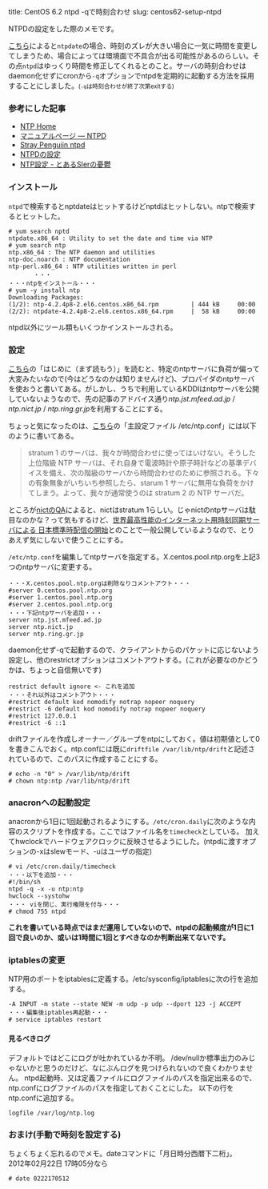 title: CentOS 6.2 ntpd -qで時刻合わせ
slug: centos62-setup-ntpd

NTPDの設定をした際のメモです。

[こちら](http://www.ivoryworks.com/blog/2008/02/72)によると`ntpdate`の場合、時刻のズレが大きい場合に一気に時間を変更してしまうため、場合によっては環境面で不具合が出る可能性があるのらしい。その点`ntpd`はゆっくり時間を修正してくれるとのこと。サーバの時刻合わせはdaemon化せずにcronから`-q`オプションでntpdを定期的に起動する方法を採用することにしました。<small>(`-q`は時刻合わせが終了次第exitする)</small>

### 参考にした記事
* [NTP Home](http://www.ntp.org/)
* [マニュアルページ  — NTPD](http://www.nxmnpg.com/ja/8/ntpd)
* [Stray Penguiin ntpd](http://www.asahi-net.or.jp/~AA4T-NNGK/ntpd.html)
* [NTPDの設定](http://www.aconus.com/~oyaji/ntp/ntp.htm)
* [NTP設定 - とあるSIerの憂鬱](http://d.hatena.ne.jp/incarose86/20110505/1312522379)

### インストール
`ntpd`で検索するとnptdateはヒットするけどnptdはヒットしない。ntpで検索するとヒットした。

    # yum search nptd
    ntpdate.x86_64 : Utility to set the date and time via NTP
    # yum search ntp
    ntp.x86_64 : The NTP daemon and utilities
    ntp-doc.noarch : NTP documentation
    ntp-perl.x86_64 : NTP utilities written in perl
           ・・・
    ・・・ntpをインストール・・・
    # yum -y install ntp
    Downloading Packages:
    (1/2): ntp-4.2.4p8-2.el6.centos.x86_64.rpm         | 444 kB     00:00     
    (2/2): ntpdate-4.2.4p8-2.el6.centos.x86_64.rpm     |  58 kB     00:00  

ntpd以外にツール類もいくつかインストールされる。

### 設定
[こちら](http://wiki.nothing.sh/page/NTP)の「はじめに（まず読もう）」を読むと、特定のntpサーバに負荷が偏って大変みたいなので(今はどうなのかは知りませんけど)、プロパイダのntpサーバを使おうと書いてある。がしかし、うちで利用しているKDDIはntpサーバを公開していないようなので、先の記事のアドバイス通り*ntp.jst.mfeed.ad.jp* / *ntp.nict.jp* / *ntp.ring.gr.jp*を利用することにする。

ちょっと気になったのは、[こちら](http://www.asahi-net.or.jp/~AA4T-NNGK/ntpd.html)の「主設定ファイル /etc/ntp.conf」には以下のように書いてある。

>stratum 1 のサーバは、我々が時間合わせに使ってはいけない。そうした上位階級 NTP サーバは、それ自身で電波時計や原子時計などの基準デバイスを備え、次の階級のサーバから時間合わせのために参照される。下々の有象無象がいちいち参照したら、starum 1 サーバに無用な負荷をかけてしまう。よって、我々が通常使うのは stratum 2 の NTP サーバだ。

ところが[nictのQA](http://www2.nict.go.jp/w/w114/tsp/PubNtp/qa.html#q2-1)によると、nictはstratum 1らしい。じゃnictのntpサーバは駄目なのかな？って気もするけど、[世界最高性能のインターネット用時刻同期サーバによる 日本標準時配信の開始](http://www2.nict.go.jp/pub/whatsnew/press/h18/060612-1/060612-1.html)とのことで一般公開しているようなので、とりあえず気にしないで使うことにする。

`/etc/ntp.conf`を編集してntpサーバを指定する。X.centos.pool.ntp.orgを上記3つのntpサーバに変更する。

    ・・・X.centos.pool.ntp.orgは削除なりコメントアウト・・・
    #server 0.centos.pool.ntp.org
    #server 1.centos.pool.ntp.org
    #server 2.centos.pool.ntp.org
    ・・・下記ntpサーバを追加・・・
    server ntp.jst.mfeed.ad.jp
    server ntp.nict.jp
    server ntp.ring.gr.jp

daemon化せず-qで起動するので、クライアントからのパケットに応じないよう設定し、他のrestrictオプションはコメントアウトする。(これが必要なのかどうかは、ちょっと自信無いです)

    restrict default ignore <- これを追加
    ・・・それ以外はコメントアウト・・・
    #restrict default kod nomodify notrap nopeer noquery
    #restrict -6 default kod nomodify notrap nopeer noquery
    #restrict 127.0.0.1
    #restrict -6 ::1

driftファイルを作成しオーナー／グループをntpにしておく。値は初期値として0を書きこんでおく。ntp.confには既に`driftfile /var/lib/ntp/drift`と記述されているので、このパスに作成することにする。

    # echo -n "0" > /var/lib/ntp/drift
    # chown ntp:ntp /var/lib/ntp/drift

### anacronへの起動設定
anacronから1日に1回起動されるようにする。`/etc/cron.daily`に次のような内容のスクリプトを作成する。ここではファイル名を`timecheck`としている。 加えてhwclockでハードウェアクロックに反映させるようにした。(ntpdに渡すオプションの-xはslewモード、-uはユーザの指定)

    # vi /etc/cron.daily/timecheck
    ・・・以下を追加・・・
    #!/bin/sh
    ntpd -q -x -u ntp:ntp
    hwclock --systohw
    ・・・ viを閉じ、実行権限を付与・・・
    # chmod 755 ntpd

**これを書いている時点ではまだ運用していないので、ntpdの起動頻度が1日に1回で良いのか、或いは1時間に1回とすべきなのか判断出来てないです。**

### iptablesの変更
NTP用のポートをiptablesに定義する。/etc/sysconfig/iptablesに次の行を追加する。

    -A INPUT -m state --state NEW -m udp -p udp --dport 123 -j ACCEPT
    ・・・編集後iptables再起動・・・
    # service iptables restart

#### 見るべきログ
デフォルトではどこにログが吐かれているか不明。 /dev/nullか標準出力のみじゃないかと思うのだけど、なにぶんログを見つけられないので良くわかりません。 ntpd起動時、又は定義ファイルにログファイルのパスを指定出来るので、ntp.confにログファイルのパスを指定しておくことにした。 以下の行をntp.confに追加する。

    logfile /var/log/ntp.log

### おまけ(手動で時刻を設定する)
ちょくちょく忘れるのでメモ。dateコマンドに「月日時分西暦下二桁」。<br />
2012年02月22日 17時05分なら<br />

    # date 0222170512
